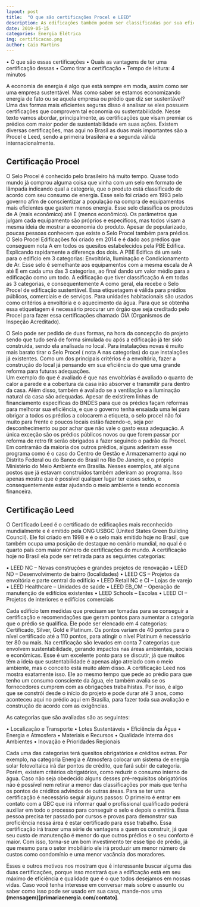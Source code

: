 ```yaml
---
layout: post
title:  "O que são certificações Procel e LEED"
description: As edificações também podem ser classificadas por sua eficiência, esse texto abordará como
date: 2019-05-15
categories: Energia Elétrica
img: certificacao.png
author: Caio Martins
---
```


•	O que são essas certificações
•	Quais as vantagens de ter uma certificação dessas 
•	Como tirar a certificação
•	Tempo de leitura: 4 minutos

A economia de energia é algo que está sempre em moda, assim como ser uma empresa sustentável. Mas como saber se estamos economizando energia de fato ou se aquela empresa ou prédio que diz ser sustentável? Uma das formas mais eficientes seguras disso é analisar se eles possuem certificações que comprovem tal economia ou sustentabilidade.
Nesse texto vamos abordar, principalmente, as certificações que visam premiar os prédios com maior poder de sustentabilidade em suas ações. Existem diversas certificações, mas aqui no Brasil as duas mais importantes são a Procel e Leed, sendo a primeira brasileira e a segunda válida internacionalmente.

<h2>Certificação Procel</h2>

O Selo Procel é conhecido pelo brasileiro há muito tempo. Quase todo mundo já comprou alguma coisa que vinha com um selo em formato de lâmpada indicando qual a categoria, que o produto está classificado de acordo com seu consumo de energia. 
Esse selo foi criado em 1993 pelo governo afim de conscientizar a população na compra de equipamentos mais eficientes que gastem menos energia. Esse selo classifica os produtos de A (mais econômico) até E (menos econômico). Os parâmetros que julgam cada equipamento são próprios e específicos, mas todos visam a mesma ideia de mostrar a economia do produto.
Apesar de popularizado, poucas pessoas conhecem que existe o Selo Procel também para prédios.  O Selo Procel Edificações foi criado em 2014 e é dado aos prédios que conseguem nota A em todos os quesitos estabelecidos pela PBE Edifica.
Explicando rapidamente a diferença dos dois. A PBE Edifica dá um selo para o edifício em 3 categorias: Envoltória, Iluminação e Condicionamento de Ar. Esse selo é semelhante aos equipamentos com a mesma escala de A até E em cada uma das 3 categorias, ao final dando um valor médio para a edificação como um todo. A edificação que tiver classificação A em todas as 3 categorias, e consequentemente A como geral, ela recebe o Selo Procel de edificação sustentável. Essa etiquetagem é válida para prédios públicos, comerciais e de serviços. Para unidades habitacionais são usados como critérios a envoltória e o aquecimento da água.
Para que se obtenha essa etiquetagem é necessário procurar um órgão que seja creditado pelo Procel para fazer essa certificações chamado OIA (Organismos de Inspeção Acreditado).  

O Selo pode ser pedido de duas formas, na hora da concepção do projeto sendo que tudo será de forma simulada ou após a edificação já ter sido construída, sendo ela analisada no local. Para instalações novas é muito mais barato tirar o Selo Procel ( nota A nas categorias) do que instalações já existentes. Como um dos principais critérios é a envoltória, fazer a construção do local já pensando em sua eficiência do que uma grande reforma para futuras adequações.  
Um exemplo do que é avaliado é que nas envoltórias é avaliado o quanto de calor a parede e a cobertura da casa irão absorver e transmitir para dentro da casa. Além disso, também é avaliado se a ventilação e a iluminação natural da casa são adequadas.
Apesar de existirem linhas de financiamento específicas do BNDES para que os prédios façam reformas para melhorar sua eficiência, e que o governo tenha ensaiada uma lei para obrigar a todos os prédios a colocarem a etiqueta, o selo procel não foi muito para frente e poucos locais estão fazendo-o, seja por desconhecimento ou por achar que não vale o gasto essa adequação.  A única exceção são os prédios públicos novos ou que forem passar por reforma de retro fit serão obrigados a fazer seguindo o padrão da Procel.
Em contramão da maioria dos outros prédios, alguns aderiram esse programa como é o caso do Centro de Gestão e Armazenamento aqui no Distrito Federal ou do Banco do Brasil no Rio De Janeiro, e o próprio Ministério do Meio Ambiente em Brasília. Nesses exemplos, até alguns postos que já estavam construídos também aderiram ao programa. Isso apenas mostra que é possível qualquer lugar ter esses selos, e consequentemente estar ajudando o meio ambiente e tendo economia financeira.

<h2>Certificação Leed</h2>

O Certificado Leed é o certificado de edificações mais reconhecido mundialmente e é emitido pela ONG USBGC (United States Green Building Council). Ele foi criado em 1998 e é o selo mais emitido hoje no Brasil, que também ocupa uma posição de destaque no cenário mundial, no qual é o quarto país com maior número de certificações do mundo.
A certificação hoje no Brasil ela pode ser retirada para as seguintes categorias:  
  
•	LEED NC – Novas construções e grandes projetos de renovação
•	LEED ND – Desenvolvimento de bairro (localidades)
•	LEED CS – Projetos da envoltória e parte central do edifício
•	LEED Retail NC e CI – Lojas de varejo
•	LEED Healthcare – Unidades de saúde
•	LEED EB_OM – Operação de manutenção de edifícios existentes
•	LEED Schools – Escolas
•	LEED CI – Projetos de interiores e edifícios comerciais

Cada edifício tem medidas que precisam ser tomadas para se conseguir a certificação e recomendações que geram pontos para aumentar a categoria que o prédio se qualifica. Ele pode ser elencado em 4 categorias: Certificado, Silver, Gold e Platinum. Os pontos variam de 40 pontos para o nível certificado até a 110 pontos, para atingir o nível Platinum é necessário ter 80 ou mais.
Na certificação são levados em conta 7 categorias que envolvem sustentabilidade, gerando impactos nas áreas ambientais, sociais e econômicas. 
Esse é um excelente ponto para se discutir, já que muitos têm a ideia que sustentabilidade é apenas algo atrelado com o meio ambiente, mas o conceito está muito além disso. A certificação Leed nos mostra exatamente isso. Ele ao mesmo tempo que pede ao prédio para que tenho um consumo consciente da água, ele também avalia se os fornecedores cumprem com as obrigações trabalhistas. Por isso, é algo que se constrói desde o início do projeto e pode durar até 3 anos, como aconteceu aqui no prédio aqui em Brasília, para fazer toda sua avaliação e construção de acordo com as exigências.  

As categorias que são avaliadas são as seguintes:  
  
•	Localização e Transporte
•	Lotes Sustentáveis
•	Eficiência da Água
•	Energia e Atmosfera
•	Materiais e Recursos
•	Qualidade Interna dos Ambientes
•	Inovação e Prioridades Regionais  
  
Cada uma das categorias terá quesitos obrigatórios e créditos extras. Por exemplo, na categoria Energia e Atmosfera colocar um sistema de energia solar fotovoltaica irá dar pontos de crédito, que fará subir de categoria. Porém, existem critérios obrigatórios, como reduzir o consumo interno de água. Caso não seja obedecido alguns desses pré-requisitos obrigatórios não é possível nem retirar a menor das classificações por mais que tenha os pontos de créditos advindos de outras áreas.
Para se ter uma certificação é necessário seguir alguns passos: O primeiro é entrar em contato com a GBC que irá informar qual o profissional qualificado poderá auxiliar em todo o processo para conseguir o selo e depois o emitirá. Essa pessoa precisa ter passado por cursos e provas para demonstrar sua proficiência nessa área é estar certificado para esse trabalho.
Essa certificação irá trazer uma série de vantagens a quem os construir, já que seu custo de manutenção é menor do que outros prédios e o seu conforto é maior. Com isso, torna-se um bom investimento ter esse tipo de prédio, já que mesmo para o setor imobiliário ele irá produzir um menor número de custos como condomínio e uma menor vacância dos moradores.
  
Esses e outros motivos nos mostram que é interessante buscar alguma das duas certificações, porque isso mostrará que a edificação está em seu máximo de eficiência e qualidade que é o que todos desejamos em nossas vidas.
Caso você tenha interesse em conversar mais sobre o assunto ou saber como isso pode ser usado em sua casa, mande-nos uma **(mensagem)[primariaenergia.com/contato]**.

